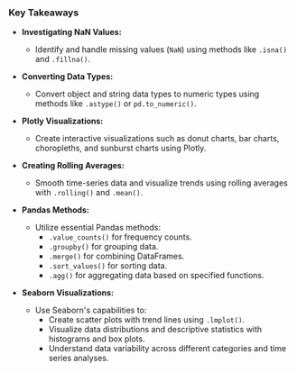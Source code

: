 ### Key Takeaways

- **Investigating NaN Values:**
  - Identify and handle missing values (`NaN`) using methods like `.isna()` and `.fillna()`.

- **Converting Data Types:**
  - Convert object and string data types to numeric types using methods like `.astype()` or `pd.to_numeric()`.

- **Plotly Visualizations:**
  - Create interactive visualizations such as donut charts, bar charts, choropleths, and sunburst charts using Plotly.

- **Creating Rolling Averages:**
  - Smooth time-series data and visualize trends using rolling averages with `.rolling()` and `.mean()`.

- **Pandas Methods:**
  - Utilize essential Pandas methods:
    - `.value_counts()` for frequency counts.
    - `.groupby()` for grouping data.
    - `.merge()` for combining DataFrames.
    - `.sort_values()` for sorting data.
    - `.agg()` for aggregating data based on specified functions.

- **Seaborn Visualizations:**
  - Use Seaborn's capabilities to:
    - Create scatter plots with trend lines using `.lmplot()`.
    - Visualize data distributions and descriptive statistics with histograms and box plots.
    - Understand data variability across different categories and time series analyses.
